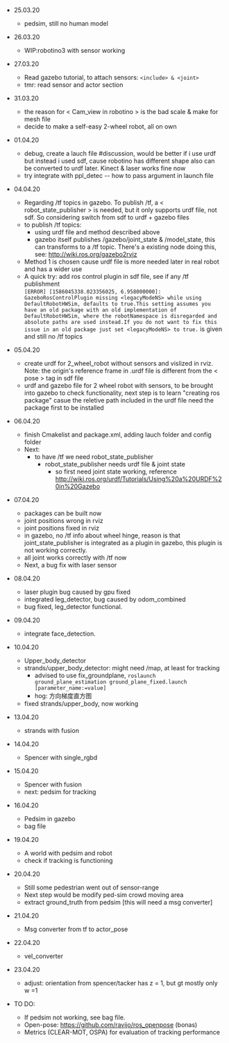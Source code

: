 * 25.03.20
    * pedsim, still no human model
* 26.03.20
    * WIP:robotino3 with sensor working
* 27.03.20
   * Read gazebo tutorial, to attach sensors: ```<include> & <joint>```
   * tmr: read sensor and actor section
* 31.03.20
   * the reason for < Cam_view in robotino > is the bad scale & make for mesh file
   * decide to make a self-easy 2-wheel robot, all on own
* 01.04.20
   * debug, create a lauch file #discussion, would be better if i use urdf but instead i used sdf, cause robotino has different shape also can be converted to urdf later. Kinect & laser works fine now
   * try integrate with ppl_detec -- how to pass argument in launch file
* 04.04.20
   * Regarding /tf topics in gazebo. To publish /tf, a < robot_state_publisher > is needed, but it only supports urdf file, not sdf. So considering switch from sdf to urdf + gazebo files
   *  to publish /tf topics:
      *  using urdf file and method described above
      *  gazebo itself publishes /gazebo/joint_state & /model_state, this can transforms to a /tf topic. There's a existing node doing this, see: http://wiki.ros.org/gazebo2rviz
   * Method 1 is chosen cause urdf file is more needed later in real robot and has a wider use
   * A quick try: add ros control plugin in sdf file, see if any /tf publishment  
      ```[ERROR] [1586045338.023356025, 6.958000000]: GazeboRosControlPlugin missing <legacyModeNS> while using DefaultRobotHWSim, defaults to true.This setting assumes you have an old package with an old implementation of DefaultRobotHWSim, where the robotNamespace is disregarded and absolute paths are used instead.If you do not want to fix this issue in an old package just set <legacyModeNS> to true.``` is given and still no /tf topics
* 05.04.20
   * create urdf for 2_wheel_robot without sensors and vislized in rviz. Note: the origin's reference frame in .urdf file is different from the < pose > tag in sdf file
   * urdf and gazebo file for 2 wheel robot with sensors, to be brought into gazebo to check functionality, next step is to learn "creating ros package" casue the reletive path included in the urdf file need the package first to be installed
* 06.04.20
   * finish Cmakelist and package.xml, adding lauch folder and config folder
   * Next: 
      * to have /tf we need robot_state_publisher
         * robot_state_publisher needs urdf file & joint state
            * so first need joint state working, reference http://wiki.ros.org/urdf/Tutorials/Using%20a%20URDF%20in%20Gazebo
* 07.04.20
   * packages can be built now
   * joint positions wrong in rviz
   * joint positions fixed in rviz
   * in gazebo, no /tf info about wheel hinge, reason is that joint_state_publisher is integrated as a plugin in gazebo, this plugin is not working correctly.
   * all joint works correctly with /tf now
   * Next, a bug fix with laser sensor

* 08.04.20
   * laser plugin bug caused by gpu fixed
   * integrated leg_detector, bug caused by odom_combined
   * bug fixed, leg_detector functional.

* 09.04.20
   * integrate face_detection.

* 10.04.20
   * Upper_body_detector
   * strands/upper_body_detector: might need /map, at least for tracking
      * advised to use fix_groundplane, ```roslaunch ground_plane_estimation ground_plane_fixed.launch [parameter_name:=value]```
      * hog: 方向梯度直方图
   * fixed strands/upper_body, now working
   
* 13.04.20
   * strands with fusion
   
* 14.04.20
   * Spencer with single_rgbd
   
* 15.04.20
   * Spencer with fusion
   * next: pedsim for tracking 
* 16.04.20
   * Pedsim in gazebo
   * bag file
* 19.04.20
   * A world with pedsim and robot
   * check if tracking is functioning
* 20.04.20
   * Still some pedestrian went out of sensor-range
   * Next step would be modify ped-sim crowd moving area
   * extract ground_truth from pedsim [this will need a msg converter]
* 21.04.20
   * Msg converter from tf to actor_pose
   
* 22.04.20
   * vel_converter

* 23.04.20
   * adjust: orientation from spencer/tacker has z = 1, but gt mostly only w =1
   
* TO DO:    
   * If pedsim not working, see bag file.
   * Open-pose: https://github.com/ravijo/ros_openpose (bonas)
   * Metrics (CLEAR-MOT, OSPA) for evaluation of tracking performance
   

